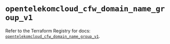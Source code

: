 # `opentelekomcloud_cfw_domain_name_group_v1`

Refer to the Terraform Registry for docs: [`opentelekomcloud_cfw_domain_name_group_v1`](https://registry.terraform.io/providers/opentelekomcloud/opentelekomcloud/1.36.49/docs/resources/cfw_domain_name_group_v1).
